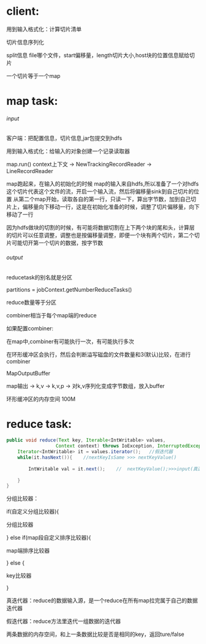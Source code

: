 # client:

用到输入格式化：计算切片清单

切片信息序列化

split信息
file哪个文件，start偏移量，length切片大小,host块的位置信息赋给切片

一个切片等于一个map

# map task:

###### input

客户端：把配置信息，切片信息,jar包提交到hdfs

用到输入格式化：给输入的对象创建一个记录读取器

map.run() context上下文 -> NewTrackingRecordReader -> LineRecordReader

map跑起来，在输入的初始化的时候
map的输入来自hdfs,所以准备了一个对hdfs这个切片代表这个文件的流，开启一个输入流，然后将偏移量sink到自己切片的位置
从第二个map开始，读取各自的第一行，只读一下，算出字节数，加到自己切片上，偏移量向下移动一行，这是在初始化准备的时候，调整了切片偏移量，向下移动了一行

因为hdfs做块的切割的时候，有可能将数据切割在上下两个块的尾和头，计算层的切片可以任意调整，调整也是按偏移量调整，即便一个块有两个切片，第二个切片可能切开第一个切片的数据，按字节数

###### output
reducetask的别名就是分区

partitions = jobContext.getNumberReduceTasks()

reduce数量等于分区

combiner相当于每个map端的reduce

如果配置combiner:

在map中,combiner有可能执行一次，有可能执行多次

在环形缓冲区会执行，然后会判断溢写磁盘的文件数量和3(默认)比较，在进行combiner

MapOutputBuffer



map输出 -> k,v -> k,v,p -> 对k,v序列化变成字节数组，放入buffer



环形缓冲区的内存空间 100M

# reduce task:

```java
public void reduce(Text key, Iterable<IntWritable> values,
                  Context context) throws IoException, InterruptedException {
    Iterator<IntWritable> it = values.iterator();	//假迭代器
    while(it.hasNext()){	//nextKeyIsSame	>>>	nextKeyValue()
        
        IntWritable val = it.next();	//	nextKeyValue();>>>input(真迭代器)
        
    }
}
```

分组比较器：

if(自定义分组比较器){

分组比较器

} else if(map段自定义排序比较器){

map端排序比较器

} else {

key比较器

}



真迭代器：reduce的数据输入源，是一个reduce在所有map拉完属于自己的数据迭代器



假迭代器：reduce方法里迭代一组数据的迭代器



两条数据的内存空间，和上一条数据比较是否是相同的key，返回ture/false

